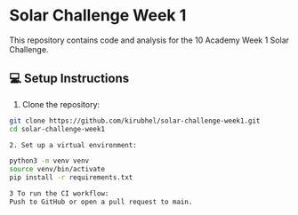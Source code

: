 # Solar Challenge Week 1

This repository contains code and analysis for the 10 Academy Week 1 Solar Challenge.

## 💻 Setup Instructions

1. Clone the repository:
```bash
git clone https://github.com/kirubhel/solar-challenge-week1.git
cd solar-challenge-week1

2. Set up a virtual environment:

python3 -m venv venv
source venv/bin/activate
pip install -r requirements.txt

3 To run the CI workflow:
Push to GitHub or open a pull request to main.
